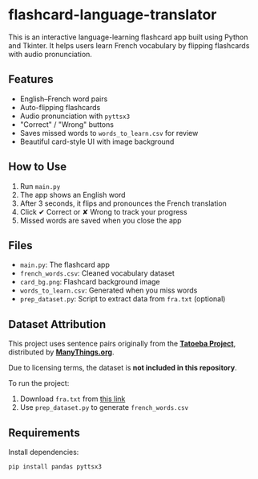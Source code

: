 # flashcard-language-translator

This is an interactive language-learning flashcard app built using Python and Tkinter. It helps users learn French vocabulary by flipping flashcards with audio pronunciation.

##  Features
- English–French word pairs
- Auto-flipping flashcards
- Audio pronunciation with `pyttsx3`
- "Correct" / "Wrong" buttons
- Saves missed words to `words_to_learn.csv` for review
- Beautiful card-style UI with image background

##  How to Use
1. Run `main.py`
2. The app shows an English word
3. After 3 seconds, it flips and pronounces the French translation
4. Click ✔ Correct or ✘ Wrong to track your progress
5. Missed words are saved when you close the app

##  Files
- `main.py`: The flashcard app
- `french_words.csv`: Cleaned vocabulary dataset
- `card_bg.png`: Flashcard background image
- `words_to_learn.csv`: Generated when you miss words
- `prep_dataset.py`: Script to extract data from `fra.txt` (optional)

## Dataset Attribution

This project uses sentence pairs originally from the **[Tatoeba Project](https://tatoeba.org/)**, distributed by **[ManyThings.org](https://www.manythings.org/anki/)**.

Due to licensing terms, the dataset is **not included in this repository**.

To run the project:
1. Download `fra.txt` from [this link](https://www.manythings.org/anki/)
2. Use `prep_dataset.py` to generate `french_words.csv`

##  Requirements

Install dependencies:

```bash
pip install pandas pyttsx3
